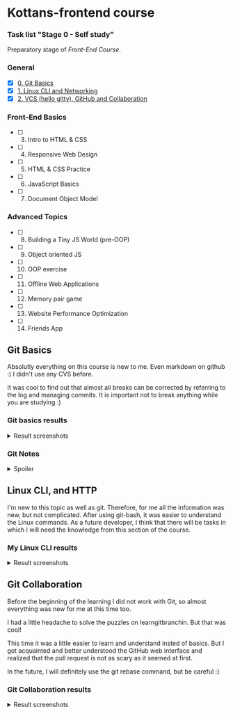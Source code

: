 # Kottans-frontend course
### Task list "Stage 0 - Self study"
Preparatory stage of _Front-End Course_.

### General
 - [x] [0. Git Basics](https://github.com/Tsapfik/kottans-frontend#git-basics)
 - [x] [1. Linux CLI and Networking](https://github.com/Tsapfik/kottans-frontend#linux-cli-and-http)
 - [x] [2. VCS (hello gitty), GitHub and Collaboration](https://github.com/Tsapfik/kottans-frontend#git-collaboration)

### Front-End Basics
 - [ ] 3. Intro to HTML & CSS
 - [ ] 4. Responsive Web Design
 - [ ] 5. HTML & CSS Practice
 - [ ] 6. JavaScript Basics
 - [ ] 7. Document Object Model

### Advanced Topics
- [ ] 8. Building a Tiny JS World (pre-OOP)
- [ ] 9. Object oriented JS
- [ ] 10. OOP exercise
- [ ] 11. Offline Web Applications
- [ ] 12. Memory pair game
- [ ] 13. Website Performance Optimization
- [ ] 14. Friends App

## Git Basics

Absolutly everything on this course is new to me. Even markdown on github :) I didn't use any CVS before.

It was cool to find out that almost all breaks can be corrected by referring to the log and managing commits.  It is important not to break anything while you are studying :)

 ### Git basics results

<details> <summary> Result screenshots </summary>

<p>

![udacity-git-basics-course](task_git_intro/udacity-git-basics-course.jpg)

</p>

<p>

![learngitbranches-01](task_git_intro/learngitbranching-01.jpg)

</p>

<p>

![learngitbranches-02](task_git_intro/learngitbranching-02.jpg)

</p>

</details>

### Git Notes

<details> <summary> Spoiler </summary>
 
`git init` - the command that will do all of the initial setup of a repository

`ls` - used to list files and directories

`mkdir` - used to create a new directory

`touch <file.name>` - creating a file

`mv <file> <directory>` - moving files to directories
 
`cd` - used to change directories

`rm` - used to remove files and `-r` flag fordeleting directories

`git status`
`git log` - shows us the history of commits
`git log --oneline` - shows us only headers of commits
`git log --stat`
`git log -p` - shows what changes was made (added and removed code) flag `-w` ignoring whitespaces (пустые строки с пробелами)

To scroll **down**, press
- `j` or `↓` to move *down* one line at a time
- `d` to move by half the page screen
- `f` to move by a whole page screen

to scroll **up**, press
- `k` or `↑` to move _up_ one line at a time
- `u` to move by half the page screen
- `b` to move by a whole page screen
press `q` to **quit** out of the log (returns to the regular command prompt)

`git add <file1> <file2>` - add files to the staging index (`git add .`  - add all files and nested directories

`git commit -m "text"` - make a commit withjut opening editor

`git commit -am "text"` - add and commiting all files, which being changed

`git commit --amend` - modify last commit. Change last file → `git add` → `git commit --amend`

`git revert`

`git reset`

`git reflog`

`git diff` - shows untracked changes into the files before staging file

`git tag -a <tag>` - add tag to specific commit

`git branch` - show us all branches

`git branch <name>` - create a new branch

`git checkout -b <branch> <from where>` - create a new branch  "branch" on commit "from where"

`git branch -d(D) <name>` - delete branch (forced delete)

`git log --oneline --graph --all` - show us tree of commits with branches

`git fetch` - pull branches from online repository

`git reset <HEAD/fileName>` - clear indexed files and let to add all new files for commiting again

**Back to normal** - variant to reset to previous version

`$ git checkout -- index.html`

`$ git merge backup`

</details>

## Linux CLI, and HTTP

I'm new to this topic as well as git. Therefore, for me all the information was new, but not complicated. After using git-bash, it was easier to understand the Linux commands. As a future developer, I think that there will be tasks in which I will need the knowledge from this section of the course.

 ### My Linux CLI results

<details> <summary> Result screenshots </summary>

<p>

![linux-cli-screenshot-1](task_linux_cli/linux-quiz-1.jpg)

</p>

<p>

![linux-cli-screenshot-2](task_linux_cli/linux-quiz-2.jpg)

</p>

<p>

![linux-cli-screenshot-3](task_linux_cli/linux-quiz-3.jpg)

</p>


<p>

![linux-cli-screenshot-4](task_linux_cli/linux-quiz-4.jpg)

</p>

</details>

## Git Collaboration

Before the beginning of the learning I did not work with Git, so almost everything was new for me at this time too.

I had a little headache to solve the puzzles on learngitbranchin. But that was cool!

This time it was a little easier to learn and understand insted of basics. But  I got acquainted and better understood the GitHub web interface and realized that the pull request is not as scary as it seemed at first. 

In the future, I will definitely use the git rebase command, but be careful :)

### Git Collaboration results

<details> <summary> Result screenshots </summary>

<p>

![linux-cli-screenshot-1](task_git_collaboration/udacity-cource-screen.jpg)

</p>

<p>

![linux-cli-screenshot-2](task_git_collaboration/git-collaboration-1.jpg)

</p>

<p>

![linux-cli-screenshot-3](task_git_collaboration/git-collaboration-2.jpg)

</p>

</details>

